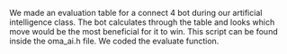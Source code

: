 We made an evaluation table for a connect 4 bot during our artificial intelligence class.
The bot calculates through the table and looks which move would be the most beneficial for it to win.
This script can be found inside the oma_ai.h file.
We coded the evaluate function.
